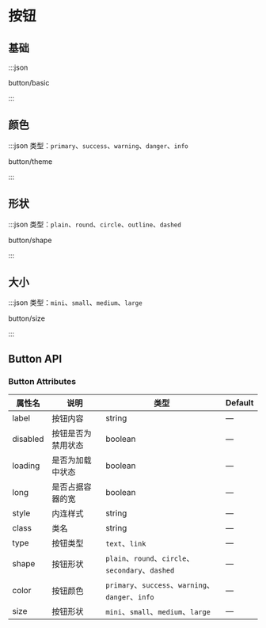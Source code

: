 # 按钮

## 基础

:::json

button/basic

:::

## 颜色

:::json 类型：`primary`、`success`、`warning`、`danger`、`info`

button/theme

:::

## 形状

:::json 类型：`plain`、`round`、`circle`、`outline`、`dashed`

button/shape

:::

## 大小

:::json 类型：`mini`、`small`、`medium`、`large`

button/size

:::

## Button API

### Button Attributes

| 属性名             | 说明               | 类型              | Default           |
| ----------------- | ----------------- | ----------------- | ----------------- |
| label | 按钮内容 | string | — |
| disabled | 按钮是否为禁用状态 | boolean | — |
| loading | 是否为加载中状态 | boolean | — |
| long | 是否占据容器的宽 | boolean | — |
| style | 内连样式 | string | — |
| class | 类名 | string | — |
| type  | 按钮类型 | `text`、`link` | — |
| shape | 按钮形状 | `plain`、`round`、`circle`、`secondary`、`dashed` | — |
| color | 按钮颜色 | `primary`、`success`、`warning`、`danger`、`info` | — |
| size | 按钮形状 | `mini`、`small`、`medium`、`large` | — |

